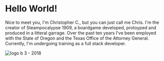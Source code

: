 <h1>Hello World!</h1>
Nice to meet you, I'm Christopher C., but you can just call me Chris.  I'm the creator of Steampocalypse 1909, a boardgame developed, protoyped and produced in a litteral garrage. Over the past ten years I've been employed with the State of Oregon and the Texas Office of the Attorney General. Currently, I'm undergoing training as a full stack developer.

![logo b 3 - 2018](https://user-images.githubusercontent.com/104176743/168447234-c1403104-ef8d-4a4c-92bd-4550aa4e5715.png)


<!--
**TZIGames/TZIGames** is a ✨ _special_ ✨ repository because its `README.md` (this file) appears on your GitHub profile.

Here are some ideas to get you started:

- 🔭 I’m currently working on ...
- 🌱 I’m currently learning ...
- 👯 I’m looking to collaborate on ...
- 🤔 I’m looking for help with ...
- 💬 Ask me about ...
- 📫 How to reach me: ...
- 😄 Pronouns: ...
- ⚡ Fun fact: ...
-->
